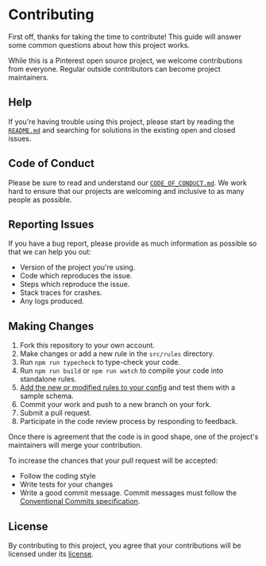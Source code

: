 # Contributing

First off, thanks for taking the time to contribute! This guide will answer
some common questions about how this project works.

While this is a Pinterest open source project, we welcome contributions from
everyone. Regular outside contributors can become project maintainers.

## Help

If you're having trouble using this project, please start by reading the [`README.md`](README.md)
and searching for solutions in the existing open and closed issues.

## Code of Conduct

Please be sure to read and understand our [`CODE_OF_CONDUCT.md`](CODE_OF_CONDUCT.md).
We work hard to ensure that our projects are welcoming and inclusive to as many
people as possible.

## Reporting Issues

If you have a bug report, please provide as much information as possible so that
we can help you out:

- Version of the project you're using.
- Code which reproduces the issue.
- Steps which reproduce the issue.
- Stack traces for crashes.
- Any logs produced.

## Making Changes

1. Fork this repository to your own account.
1. Make changes or add a new rule in the `src/rules` directory.
1. Run `npm run typecheck` to type-check your code.
1. Run `npm run build` or `npm run watch` to compile your code into standalone rules.
1. [Add the new or modified rules to your config](README.md#Installation) and test them with a sample schema.
1. Commit your work and push to a new branch on your fork.
1. Submit a pull request.
1. Participate in the code review process by responding to feedback.

Once there is agreement that the code is in good shape, one of the project's
maintainers will merge your contribution.

To increase the chances that your pull request will be accepted:

- Follow the coding style
- Write tests for your changes
- Write a good commit message. Commit messages must follow the [Conventional Commits specification](https://www.conventionalcommits.org/en/v1.0.0/).

## License

By contributing to this project, you agree that your contributions will be
licensed under its [license](LICENSE).
